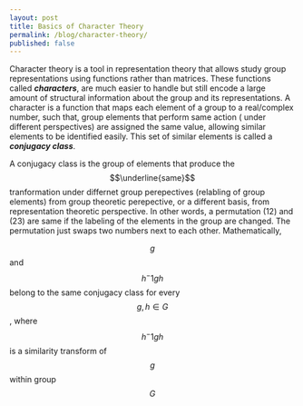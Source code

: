 ```yaml
---
layout: post
title: Basics of Character Theory
permalink: /blog/character-theory/
published: false
---
```


Character theory is a tool in  representation theory that allows study group representations using functions rather than matrices. These functions called  ***characters***, are much easier to handle but still encode a large amount of structural information about the group and its representations. A character is a function that maps each element of a group to a real/complex number, such that, group elements that perform same action ( under different perspectives) are assigned the same value, allowing similar elements to be identified easily. This  set of similar elements is called a ***conjugacy class***.

A conjugacy class is the group of elements that produce the $$\underline{same}$$ tranformation under differnet group perepectives (relabling of group elements) from group theoretic perepective,  or a different basis, from representation theoretic perspective.  In other words, a permutation (12) and (23) are same if the labeling of the elements in the group are changed. The permutation just swaps two numbers next to each other. Mathematically,  
  
$$g$$ and $$h^-{1}gh$$ belong to the same conjugacy class for every $$g , h \in G$$ , where $$h^-{1}gh$$ is a similarity transform of $$g$$ within group $$G$$  
